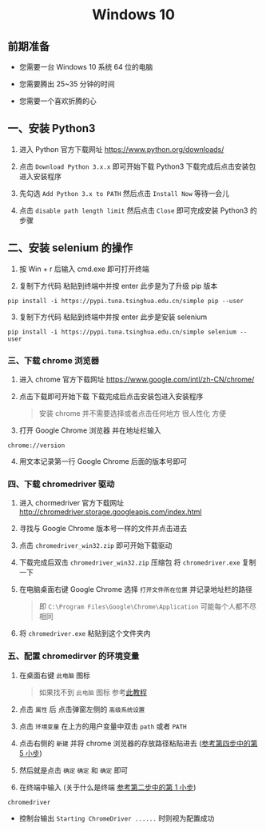 <h1 align="center">
  Windows 10
  <br>
</h1>

## 前期准备

- 您需要一台 Windows 10 系统 64 位的电脑

- 您需要腾出 25~35 分钟的时间

- 您需要一个喜欢折腾的心

## 一、安装 Python3

1. 进入 Python 官方下载网址 https://www.python.org/downloads/

2. 点击 `Download Python 3.x.x` 即可开始下载 Python3 下载完成后点击安装包进入安装程序

3. 先勾选 `Add Python 3.x to PATH` 然后点击 `Install Now` 等待一会儿

4. 点击 `disable path length limit` 然后点击 `Close` 即可完成安装 Python3 的步骤

## 二、安装 selenium 的操作

1. 按 Win + r 后输入 cmd.exe 即可打开终端

2. 复制下方代码 粘贴到终端中并按 enter 此步是为了升级 pip 版本

```
pip install -i https://pypi.tuna.tsinghua.edu.cn/simple pip --user
```

3. 复制下方代码 粘贴到终端中并按 enter 此步是安装 selenium

```
pip install -i https://pypi.tuna.tsinghua.edu.cn/simple selenium --user
```

### 三、下载 chrome 浏览器

1. 进入 chrome 官方下载网址 https://www.google.com/intl/zh-CN/chrome/

2. 点击下载即可开始下载 下载完成后点击安装包进入安装程序

    > 安装 chrome 并不需要选择或者点击任何地方 很人性化 方便
  
3. 打开 Google Chrome 浏览器 并在地址栏输入

```
chrome://version
```

4. 用文本记录第一行 Google Chrome 后面的版本号即可
  
### 四、下载 chromedriver 驱动

1. 进入 chormedriver 官方下载网址 http://chromedriver.storage.googleapis.com/index.html

2. 寻找与 Google Chrome 版本号一样的文件并点击进去

3. 点击 `chromedriver_win32.zip` 即可开始下载驱动

4. 下载完成后双击 `chromedriver_win32.zip` 压缩包 将 `chromedriver.exe` 复制一下

5. 在电脑桌面右键 Google Chrome 选择 `打开文件所在位置` 并记录地址栏的路径

    > 即 `C:\Program Files\Google\Chrome\Application` 可能每个人都不尽相同
    
6. 将 `chromedriver.exe` 粘贴到这个文件夹内

### 五、配置 chromedirver 的环境变量

1. 在桌面右键 `此电脑` 图标

    > 如果找不到 `此电脑` 图标 参考[此教程](https://jingyan.baidu.com/article/d169e186b05932436611d8ad.html)

2. 点击 `属性` 后 点击弹窗左侧的 `高级系统设置`

3. 点击 `环境变量` 在上方的用户变量中双击 `path` 或者 `PATH`

4. 点击右侧的 `新建` 并将 chrome 浏览器的存放路径粘贴进去 ([参考第四步中的第 5 小步](https://github.com/DaDong99/YiBan/blob/main/Windows.md#%E5%9B%9B%E4%B8%8B%E8%BD%BD-chromedriver-%E9%A9%B1%E5%8A%A8))

5. 然后就是点击 `确定` `确定` 和 `确定` 即可

6. 在终端中输入 (关于什么是终端 [参考第二步中的第 1 小步](https://github.com/DaDong99/YiBan/blob/main/Windows.md#%E4%BA%8C%E5%AE%89%E8%A3%85-selenium-%E7%9A%84%E6%93%8D%E4%BD%9C))

```
chromedriver
```

- 控制台输出 `Starting ChromeDriver ......` 时则视为配置成功
